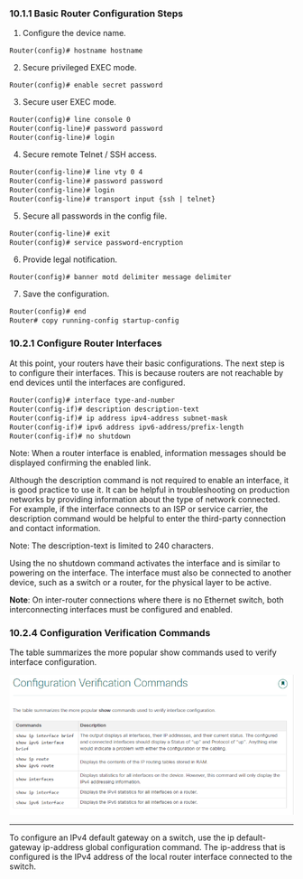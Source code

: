 ### 10.1.1 Basic Router Configuration Steps

1. Configure the device name.
```
Router(config)# hostname hostname
```
2. Secure privileged EXEC mode.
```
Router(config)# enable secret password
```
3. Secure user EXEC mode.
```
Router(config)# line console 0
Router(config-line)# password password
Router(config-line)# login
```
4. Secure remote Telnet / SSH access.
```
Router(config-line)# line vty 0 4
Router(config-line)# password password
Router(config-line)# login
Router(config-line)# transport input {ssh | telnet}
```
5. Secure all passwords in the config file.
```
Router(config-line)# exit
Router(config)# service password-encryption
```
6. Provide legal notification.
```
Router(config)# banner motd delimiter message delimiter
```
7. Save the configuration.
```
Router(config)# end
Router# copy running-config startup-config
```

### 10.2.1 Configure Router Interfaces
At this point, your routers have their basic configurations. The next step is to configure their interfaces. This is because routers are not reachable by end devices until the interfaces are configured. 

```
Router(config)# interface type-and-number
Router(config-if)# description description-text
Router(config-if)# ip address ipv4-address subnet-mask
Router(config-if)# ipv6 address ipv6-address/prefix-length
Router(config-if)# no shutdown
```
Note: When a router interface is enabled, information messages should be displayed confirming the enabled link.

Although the description command is not required to enable an interface, it is good practice to use it. It can be helpful in troubleshooting on production networks by providing information about the type of network connected. For example, if the interface connects to an ISP or service carrier, the description command would be helpful to enter the third-party connection and contact information.

Note: The description-text is limited to 240 characters.

Using the no shutdown command activates the interface and is similar to powering on the interface. The interface must also be connected to another device, such as a switch or a router, for the physical layer to be active.

**Note**: On inter-router connections where there is no Ethernet switch, both interconnecting interfaces must be configured and enabled.

### 10.2.4 Configuration Verification Commands
The table summarizes the more popular show commands used to verify interface configuration.

![commands](10.0/commands.png)

----
To configure an IPv4 default gateway on a switch, use the ip default-gateway ip-address global configuration command. The ip-address that is configured is the IPv4 address of the local router interface connected to the switch.